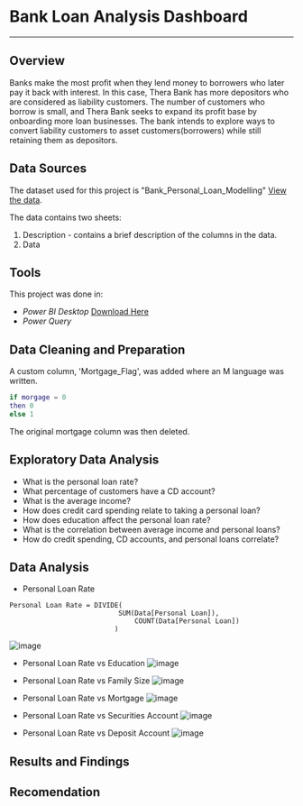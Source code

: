 # Bank Loan Analysis Dashboard
---
## Overview
Banks make the most profit when they lend money to borrowers who later pay it back with interest. In this case, Thera Bank has more depositors who are considered as liability customers. The number of customers who borrow is small, and Thera Bank seeks to expand its profit base by onboarding more loan businesses. The bank intends to explore ways to convert liability customers to asset customers(borrowers) while still retaining them as depositors. 
## Data Sources
The dataset used for this project is "Bank_Personal_Loan_Modelling" [View the data](https://docs.google.com/spreadsheets/d/1z7fKyO-uF3QNCckzdc2JMztCp0lXr62s/edit?usp=sharing&ouid=116799710055860433651&rtpof=true&sd=true).

The data contains two sheets:
  1. Description - contains a brief description of the columns in the data.
  2. Data 
## Tools
This project was done in: 
- *Power BI Desktop* [Download Here](https://www.microsoft.com/en-us/download/details.aspx?id=58494)
- *Power Query*
## Data Cleaning and Preparation

A custom column, 'Mortgage_Flag', was added where an M language was written.
```M
if morgage = 0
then 0
else 1
```
The original mortgage column was then deleted. 
## Exploratory Data Analysis
- What is the personal loan rate?
- What percentage of customers have a CD account? 
- What is the average income?
- How does credit card spending relate to taking a personal loan?
- How does education affect the personal loan rate?
- What is the correlation between average income and personal loans?
- How do credit spending, CD accounts, and personal loans correlate?
## Data Analysis
- Personal Loan Rate
 ```dax
Personal Loan Rate = DIVIDE(
                            SUM(Data[Personal Loan]),
                                COUNT(Data[Personal Loan])
                           )
```
![image](https://github.com/user-attachments/assets/85fda492-e6cf-481e-853d-461b79b1715f)

- Personal Loan Rate vs Education
![image](https://github.com/user-attachments/assets/144ea689-890d-4460-9b0e-03250976bd2d)
  
- Personal Loan Rate vs Family Size
![image](https://github.com/user-attachments/assets/ec41049c-340d-4fc6-9869-57c3160b794e)

- Personal Loan Rate vs Mortgage
![image](https://github.com/user-attachments/assets/f405ee7c-4fce-4210-b999-6b3dfe251fbd)

- Personal Loan Rate vs Securities Account
![image](https://github.com/user-attachments/assets/8345e644-007f-4e6d-b724-f417e2541627)

- Personal Loan Rate vs Deposit Account
![image](https://github.com/user-attachments/assets/feb51d40-72ac-4d6c-98c3-8dea6e23b0bd)

## Results and Findings

## Recomendation
